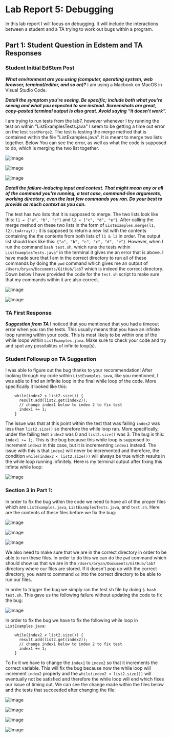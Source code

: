 # Lab Report 5: Debugging
In this lab report I will focus on debugging. It will include the interactions between a student and a TA trying to work out bugs within a program.

## Part 1: Student Question in Edstem and TA Responses

### Student Initial EdStem Post
***What environment are you using (computer, operating system, web browser, terminal/editor, and so on)?***
I am using a Macbook on MacOS in Visual Studio Code.

***Detail the symptom you're seeing. Be specific; include both what you're seeing and what you expected to see instead. Screenshots are great, copy-pasted terminal output is also great. Avoid saying “it doesn't work”.***

I am trying to run tests from the lab7, however whenever I try running the test on within "ListExamplesTests.java" I seem to be getting a time out error on the test ```testMerge2```. The test is testing the merge method that is contained within the file "ListExamples.java". It is meant to merge two lists together. Below You can see the error, as well as what the code is supposed to do, which is merging the two list together.

![Image](testFailure.png)

![Image](codeBefore.png)

![Image](testCode.png)

***Detail the failure-inducing input and context. That might mean any or all of the command you're running, a test case, command-line arguments, working directory, even the last few commands you ran. Do your best to provide as much context as you can.***

The test has two lists that it is supposed to merge. The two lists look like this: ```l1 = {"a", "b", "c"}``` and ```l2 = {"c", "d", "e"}```. After calling the merge method on these two lists in the form of ```ListExamples.merge(l1, l2).toArray();``` it is supposed to return a new list with the contents containing the the contents from both lists of ```l1 & l2``` in order. The output list should look like this: ```{"a", "b", "c", "c", "d", "e"}```. However, when I run the command ```bash test.sh```, which runs the tests within ```ListExamplesTests.java"``` in the terminal it gives me an error that is above. I have made sure that I am in the correct directory to run all of these commands by doing the ```pwd``` command which gives me an output of ```/Users/bryan/Documents/GitHub/lab7``` which is indeed the correct directory. Down below I have provided the code for the ```test.sh``` script to make sure that my commands within it are also correct.

![Image](script.png)

![Image](dir.png)

### TA First Response
***Suggestion from TA***
I noticed that you mentioned that you had a timeout error when you ran the tests. This usually means that you have an infinite loop running within your code. This is most likely to be within one of the while loops within ```ListExamples.java```. Make sure to check your code and try and spot any possibilites of infinite loop(s).

### Student Followup on TA Suggestion
I was able to figure out the bug thanks to your recommendation! After looking through my code within ```ListExamples.java```, like you mentioned, I was able to find an infinite loop in the final while loop of the code. More specifically it looked like this:
```
    while(index2 < list2.size()) {
      result.add(list2.get(index2));
      // change index1 below to index 2 to fix test
      index1 += 1;
    }
```
The issue was that at this point within the test that was failing ```index2``` was less than ```list2.size()``` so therefore the while loop ran. More specifically, under the failing test ```index2``` was 0 and ```list2.size()``` was 3. The bug is this: ```index1 += 1;```. This is the bug because this while loop is supposed to increment ```index2``` in this case, but it is incrementing ```index1``` instead. The issue with this is that ```index2``` will never be incremented and therefore, the condition ```while(index2 < list2.size())``` will always be true which results in the while loop running infinitely. Here is my terminal output after fixing this infinte while loop:

![Image](testPass.png)

### Section 3 in Part 1:
In order to fix the bug within the code we need to have all of the proper files which are ```ListExamples.java```, ```ListExamplesTests.java```, and ```test.sh```. Here are the contents of these files before we fix the bug:

![Image](codeBefore.png)

![Image](testCode.png)

![Image](script.png)

We also need to make sure that we are in the correct directory in order to be able to run these files. In order to do this we can do the ```pwd``` command which should show us that we are in the ```/Users/bryan/Documents/GitHub/lab7``` directory where our files are stored. If it doesn't pop up with the correct directory, you want to command ```cd``` into the correct directory to be able to run our files.

In order to trigger the bug we simply ran the test.sh file by doing ```$ bash test.sh```. This gave us the following failure without updating the code to fix the bug:

![Image](testFailure.png)

In order to fix the bug we have to fix the following while loop in ```ListExamples.java```:
```
    while(index2 < list2.size()) {
      result.add(list2.get(index2));
      // change index1 below to index 2 to fix test
      index1 += 1;
    }
```
To fix it we have to change the ```index1``` to ```index2``` so that it increments the correct variable. This will fix the bug because now the while loop will increment ```index2``` properly and the ```while(index2 < list2.size())``` will eventually not be satisfied and therefore the while loop will end which fixes our issue of timing out. We can see the change made within the files below and the tests that succeeded after changing the file:

![Image](testPass.png)

![Image](codeAfter.png)

![Image](testCode.png)

![Image](script.png)


